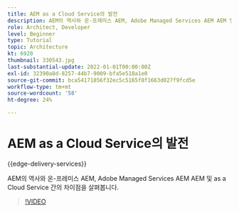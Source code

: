 ```yaml
---
title: AEM as a Cloud Service의 발전
description: AEM의 역사와 온-프레미스 AEM, Adobe Managed Services AEM AEM 및 as a Cloud Service 간의 차이점을 살펴봅니다.
role: Architect, Developer
level: Beginner
type: Tutorial
topic: Architecture
kt: 6920
thumbnail: 330543.jpg
last-substantial-update: 2022-01-01T00:00:00Z
exl-id: 32390a8d-8257-44b7-9009-bfa5e518a1e0
source-git-commit: bca54171856f32ec5c5165f8f1663d027f9fcd5e
workflow-type: tm+mt
source-wordcount: '58'
ht-degree: 24%

---
```


# AEM as a Cloud Service의 발전

{{edge-delivery-services}}

AEM의 역사와 온-프레미스 AEM, Adobe Managed Services AEM AEM 및 as a Cloud Service 간의 차이점을 살펴봅니다.

>[!VIDEO](https://video.tv.adobe.com/v/330543?quality=12&learn=on)
